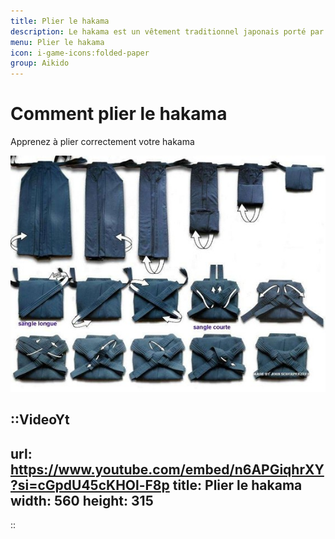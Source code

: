 ```yaml
---
title: Plier le hakama
description: Le hakama est un vêtement traditionnel japonais porté par les pratiquants d'aïkido.
menu: Plier le hakama
icon: i-game-icons:folded-paper
group: Aikido
---
```


# Comment plier le hakama

Apprenez à plier correctement votre hakama

![plier le hakama](/hakama.jpg)

::VideoYt
---
url: https://www.youtube.com/embed/n6APGiqhrXY?si=cGpdU45cKHOl-F8p
title: Plier le hakama
width: 560
height: 315
---

::
